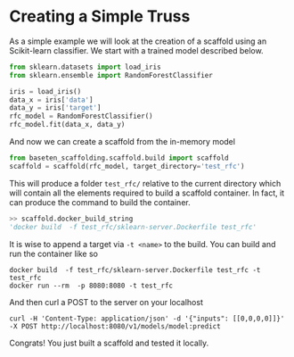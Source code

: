 # Creating a Simple Truss

As a simple example we will look at the creation of a scaffold using an Scikit-learn classifier. We start with a trained model described below.

```python
from sklearn.datasets import load_iris
from sklearn.ensemble import RandomForestClassifier

iris = load_iris()
data_x = iris['data']
data_y = iris['target']
rfc_model = RandomForestClassifier()
rfc_model.fit(data_x, data_y)
```

And now we can create a scaffold from the in-memory model

```python
from baseten_scaffolding.scaffold.build import scaffold
scaffold = scaffold(rfc_model, target_directory='test_rfc')
```

This will produce a folder `test_rfc/` relative to the current directory which will contain all the elements required to build a scaffold container. In fact, it can produce the command to build the container.

```python
>> scaffold.docker_build_string
'docker build  -f test_rfc/sklearn-server.Dockerfile test_rfc'
```

It is wise to append a target via `-t <name>` to the build. You can build and run the container like so

```
docker build  -f test_rfc/sklearn-server.Dockerfile test_rfc -t test_rfc
docker run --rm  -p 8080:8080 -t test_rfc
```

And then curl a POST to the server on your localhost

```
curl -H 'Content-Type: application/json' -d '{"inputs": [[0,0,0,0]]}' -X POST http://localhost:8080/v1/models/model:predict
```

Congrats! You just built a scaffold and tested it locally.
